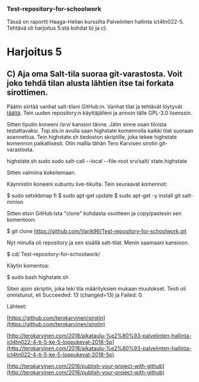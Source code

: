### Test-repository-for-schoolwork
Tässä on raportti Haaga-Helian kurssilta Palvelinten hallinta ict4tn022-5. Tehtävä oli harjoitus 5:stä kohdat b) ja c).


# Harjoitus 5


## C) Aja oma Salt-tila suoraa git-varastosta. Voit joko tehdä tilan alusta lähtien itse tai forkata sirottimen.

Päätin siirtää vanhat salt-tilani GitHub:in. Vanhat tilat ja tehtävät löytyvät [täältä](https://rikuvaurio.wordpress.com/). Tein uuden repository:n käyttäjälleni ja annoin tälle GPL-3.0 lisenssin.

Sitten tiputin koneeni /srv/ kansion tänne. Jätin sinne osan tiloista testattavaksi. Top.sls:in avulla saan highstate komennolla kaikki tilat suoraan asennettua. Tein highstate.sh tiedoston skriptille, joka tekee highstate komennon paikallisesti. Otin mallia tähän Tero Karvisen sirotin git-varastosta.


highstate.sh
  sudo sudo salt-call --local --file-root srv/salt/ state.highstate


Sitten valmiina kokeilemaan.


Käynnistin koneeni xubuntu live-tikulta. Tein seuraavat komennot:

  $ sudo setxkbmap fi
  $ sudo apt-get update
  $ sudo apt-get -y install git salt-minion



Sitten etsin GitHub:ista "clone" kohdasta osoitteen ja copy/pastesin sen komentoon:


  $ git clone https://github.com/Varik96/Test-repository-for-schoolwork.git


Nyt minulla oli repository ja sen sisällä salt-tilat. Menin saamaani kansioon.


  $ cd/ Test-repository-for-schoolwork/


Käytin komentoa:


  $ sudo bash highstate.sh


Siten ajoin skriptin, joka teki tila määrityksien mukaan muutokset. Testi oli onnistunut, eli Succeeded: 13 (changed=13) ja Failed: 0.


Lähteet:

[https://github.com/terokarvinen/sirotin](https://github.com/terokarvinen/sirotin)

[http://terokarvinen.com/2018/aikataulu-%e2%80%93-palvelinten-hallinta-ict4tn022-4-ti-5-ke-5-loppukevat-2018-5p](http://terokarvinen.com/2018/aikataulu-%e2%80%93-palvelinten-hallinta-ict4tn022-4-ti-5-ke-5-loppukevat-2018-5p)

[http://terokarvinen.com/2016/publish-your-project-with-github](http://terokarvinen.com/2016/publish-your-project-with-github)

